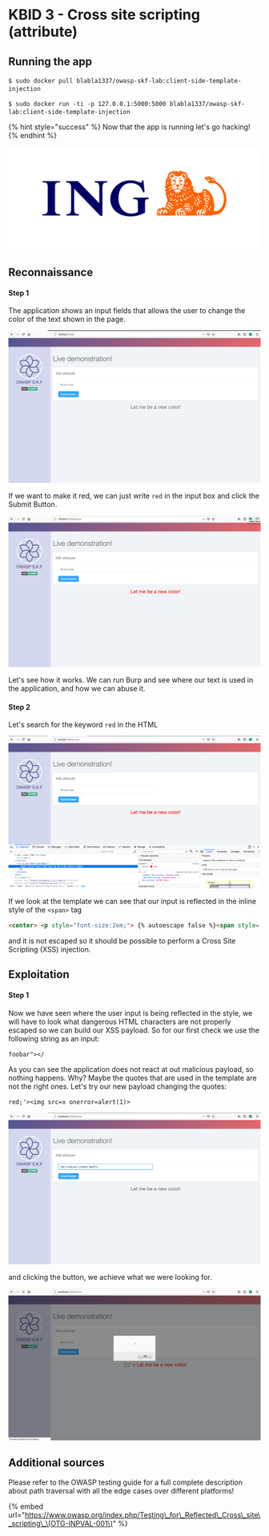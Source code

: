 # KBID 3 - Cross site scripting \(attribute\)

## Running the app

```text
$ sudo docker pull blabla1337/owasp-skf-lab:client-side-template-injection
```

```text
$ sudo docker run -ti -p 127.0.0.1:5000:5000 blabla1337/owasp-skf-lab:client-side-template-injection 
```

{% hint style="success" %}
 Now that the app is running let's go hacking!
{% endhint %}

![Docker image and write-up thanks to ING!](.gitbook/assets/ING_Primary_Logo.png)

## Reconnaissance

#### Step 1

The application shows an input fields that allows the user to change the color of the text shown in the page. 

![](.gitbook/assets/xss-attribute-1.png)

If we want to make it red, we can just write `red` in the input box and click the Submit Button.

![](.gitbook/assets/xss-attribute-2.png)

Let's see how it works. We can run Burp and see where our text is used in the application, and how we can abuse it. 


#### Step 2

Let's search for the keyword `red` in the HTML


![](.gitbook/assets/xss-attribute-5.png)


If we look at the template we can see that our input is reflected in the inline style of the `<span>` tag

```html
<center> <p style="font-size:2em;"> {% autoescape false %}<span style='color:{{xss}};' > Let me be a new color!</span>{% endautoescape %}</p></center>
```

and it is not escaped so it should be possible to perform a Cross Site Scripting \(XSS\) injection.

## Exploitation

#### Step 1

Now we have seen where the user input is being reflected in the style,  we will have to look what dangerous HTML characters are not properly escaped so we can build our XSS payload. So for our first check we use the following string as an input:

```text
foobar"></
```

As you can see the application does not react at out malicious payload, so nothing happens. Why? Maybe the quotes that are used in the template are not the right ones. Let's try our new payload changing the quotes:

```text
red;'><img src=x onerror=alert(1)>
```

![](.gitbook/assets/xss-attribute-3.png)

and clicking the button, we achieve what we were looking for. 

![](.gitbook/assets/xss-attribute-4.png)



## Additional sources

Please refer to the OWASP testing guide for a full complete description about path traversal with all the edge cases over different platforms!

{% embed url="https://www.owasp.org/index.php/Testing\_for\_Reflected\_Cross\_site\_scripting\_\(OTG-INPVAL-001\)" %}

